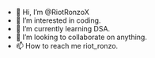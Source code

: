 - 👋 Hi, I’m @RiotRonzoX
- 👀 I’m interested in coding.
- 🌱 I’m currently learning DSA.
- 💞️ I’m looking to collaborate on anything.
- 📫 How to reach me riot_ronzo.

<!---
RiotRonzoX/RiotRonzoX is a ✨ special ✨ repository because its `README.md` (this file) appears on your GitHub profile.
You can click the Preview link to take a look at your changes.
--->
